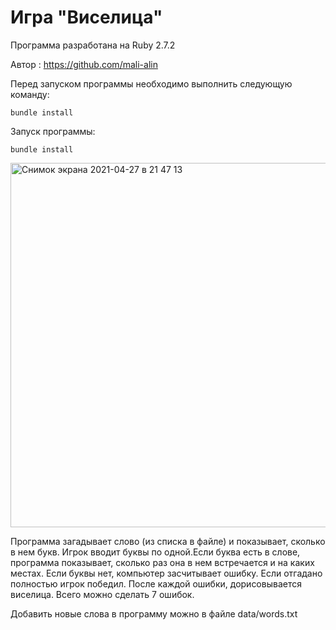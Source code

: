 # Игра "Виселица" #

Программа разработана на Ruby 2.7.2

Автор : https://github.com/mali-alin

Перед запуском программы необходимо выполнить следующую команду:
```
bundle install
```

Запуск программы:

```
bundle install
```

<img width="583" alt="Снимок экрана 2021-04-27 в 21 47 13" src="https://user-images.githubusercontent.com/79279989/116296405-dbda7600-a7a2-11eb-9945-cc47067b9a9b.png">


Программа загадывает слово (из списка в файле) и показывает, сколько в нем букв. Игрок вводит буквы по одной.Если буква есть в слове, программа показывает, сколько раз она в нем встречается и на каких местах. Если буквы нет, компьютер засчитывает ошибку. Если отгадано полностью игрок победил. После каждой ошибки, дорисовывается виселица. Всего можно сделать 7 ошибок.

Добавить новые слова в программу можно в файле data/words.txt
